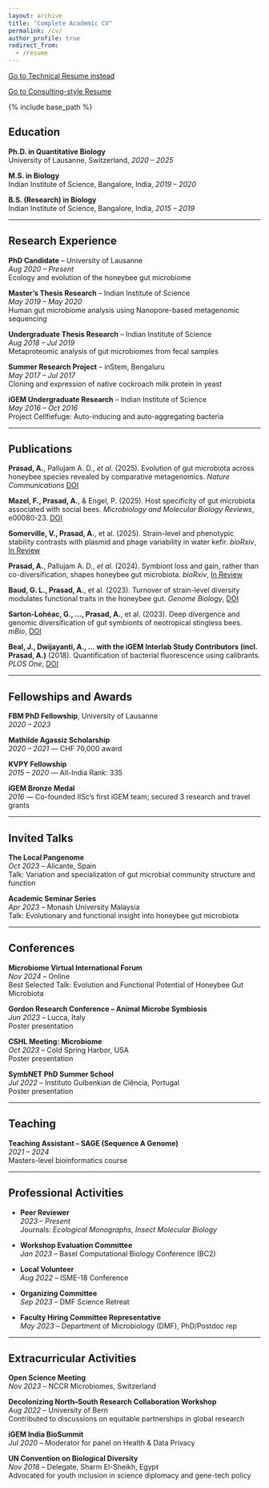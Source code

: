 ```yaml
---
layout: archive
title: "Complete Academic CV"
permalink: /cv/
author_profile: true
redirect_from:
  - /resume
---
```



[Go to Technical Resume instead](/technical-resume/)

[Go to Consulting-style Resume](/consulting-resume/)

{% include base_path %}

## Education

**Ph.D. in Quantitative Biology**  
University of Lausanne, Switzerland, _2020 – 2025_

**M.S. in Biology**  
Indian Institute of Science, Bangalore, India, _2019 – 2020_

**B.S. (Research) in Biology**  
Indian Institute of Science, Bangalore, India, _2015 – 2019_

---

## Research Experience

**PhD Candidate** – University of Lausanne  
_Aug 2020 – Present_  
Ecology and evolution of the honeybee gut microbiome

**Master’s Thesis Research** – Indian Institute of Science  
_May 2019 – May 2020_  
Human gut microbiome analysis using Nanopore-based metagenomic sequencing

**Undergraduate Thesis Research** – Indian Institute of Science  
_Aug 2018 – Jul 2019_  
Metaproteomic analysis of gut microbiomes from fecal samples

**Summer Research Project** – inStem, Bengaluru  
_May 2017 – Jul 2017_  
Cloning and expression of native cockroach milk protein in yeast

**iGEM Undergraduate Research** – Indian Institute of Science  
_May 2016 – Oct 2016_  
Project Cellfiefuge: Auto-inducing and auto-aggregating bacteria

---

## Publications

**Prasad, A.**, Pallujam A. D., _et al._ (2025). Evolution of gut microbiota across honeybee species revealed by comparative metagenomics. *Nature Communications* [DOI](https://doi.org/10.1038/s41467-025-64115-5)

**Mazel, F., Prasad, A.**, & Engel, P. (2025). Host specificity of gut microbiota associated with social bees. *Microbiology and Molecular Biology Reviews*, e00080-23. [DOI](https://doi.org/10.1128/mmbr.00080-23)

**Somerville, V., Prasad, A.**, et al. (2025). Strain-level and phenotypic stability contrasts with plasmid and phage variability in water kefir. *bioRxiv*, [In Review](https://doi.org/10.1101/2025.02.27.640646)

**Prasad, A.**, Pallujam A. D., _et al._ (2024). Symbiont loss and gain, rather than co-diversification, shapes honeybee gut microbiota. *bioRxiv*, [In Review](https://doi.org/10.1101/2024.09.11.612390)

**Baud, G. L., Prasad, A.**, et al. (2023). Turnover of strain-level diversity modulates functional traits in the honeybee gut. *Genome Biology*, [DOI](https://doi.org/10.1186/s13059-023-03131-4)

**Sarton-Lohéac, G., ..., Prasad, A.**, et al. (2023). Deep divergence and genomic diversification of gut symbionts of neotropical stingless bees. *mBio*, [DOI](https://doi.org/10.1128/mbio.03538-22)

**Beal, J., Dwijayanti, A., ... with the iGEM Interlab Study Contributors (incl. Prasad, A.)** (2018). Quantification of bacterial fluorescence using calibrants. *PLOS One*, [DOI](https://doi.org/10.1371/journal.pone.0199432)

---

## Fellowships and Awards

**FBM PhD Fellowship**, University of Lausanne  
_2020 – 2023_

**Mathilde Agassiz Scholarship**  
_2020 – 2021_ — CHF 70,000 award

**KVPY Fellowship**  
_2015 – 2020_ — All-India Rank: 335

**iGEM Bronze Medal**  
_2016_ — Co-founded IISc’s first iGEM team; secured 3 research and travel grants

---

## Invited Talks

**The Local Pangenome**  
_Oct 2023_ – Alicante, Spain  
Talk: Variation and specialization of gut microbial community structure and function

**Academic Seminar Series**  
_Apr 2023_ – Monash University Malaysia  
Talk: Evolutionary and functional insight into honeybee gut microbiota

---

## Conferences

**Microbiome Virtual International Forum**  
_Nov 2024_ – Online  
Best Selected Talk: Evolution and Functional Potential of Honeybee Gut Microbiota

**Gordon Research Conference – Animal Microbe Symbiosis**  
_Jun 2023_ – Lucca, Italy  
Poster presentation

**CSHL Meeting: Microbiome**  
_Oct 2023_ – Cold Spring Harbor, USA  
Poster presentation

**SymbNET PhD Summer School**  
_Jul 2022_ – Instituto Gulbenkian de Ciência, Portugal  
Poster presentation

---

## Teaching

**Teaching Assistant – SAGE (Sequence A Genome)**  
_2021 – 2024_  
Masters-level bioinformatics course

---

## Professional Activities

- **Peer Reviewer**  
  _2023 – Present_  
  Journals: *Ecological Monographs*, *Insect Molecular Biology*

- **Workshop Evaluation Committee**  
  _Jan 2023_ – Basel Computational Biology Conference (BC2)

- **Local Volunteer**  
  _Aug 2022_ – ISME-18 Conference

- **Organizing Committee**  
  _Sep 2023_ – DMF Science Retreat

- **Faculty Hiring Committee Representative**  
  _May 2023_ – Department of Microbiology (DMF), PhD/Postdoc rep

---

## Extracurricular Activities

**Open Science Meeting**  
_Nov 2023_ – NCCR Microbiomes, Switzerland

**Decolonizing North–South Research Collaboration Workshop**  
_Aug 2022_ – University of Bern  
Contributed to discussions on equitable partnerships in global research

**iGEM India BioSummit**  
_Jul 2020_ – Moderator for panel on Health & Data Privacy

**UN Convention on Biological Diversity**  
_Nov 2018_ – Delegate, Sharm El-Sheikh, Egypt  
Advocated for youth inclusion in science diplomacy and gene-tech policy
